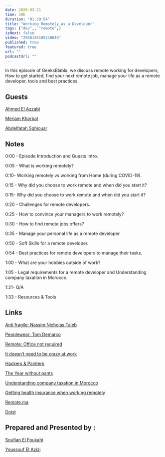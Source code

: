 ```yaml
---
date: 2020-03-21
time: 20h
duration: "01:39:54"
title: "Working Remotely as a Developer"
tags: ["dev",, "remote",]
isNext: false
video: "2948126105248046"
published: true
featured: true
url: ""
podcastUrl: ""
---
```


In this episode of GeeksBlabla, we discuss remote working for developers, How to get started, find your next remote job, manage your life as a remote developer, tools and best practices.

## Guests

[Ahmed El Azzabi](https://mylink.fyi/elazzabi)

[Meriam Kharbat](https://medium.com/@MeriamKharbat)

[Abdelfatah Sghiouar](https://twitter.com/boredabdel)

## Notes

0:00 - Episode Introduction and Guests Intro.

0:05 - What is working remotely?

0:10- Working remotely vs working from Home (during COVID-19).

0:15 - Why did you choose to work remote and when did you start it?

0:15- Why did you choose to work remote and when did you start it?

0:20 - Challenges for remote developers.

0:25 - How to convince your managers to work remotely?

0:30 - How to find remote jobs offers?

0:35 - Manage your personal life as a remote developer.

0:50 - Soft Skills for a remote developer.

0:54 - Best practices for remote developers to manage their tasks.

1:00 - What are your hobbies outside of work?

1:05 - Legal requirements for a remote developer and Understanding company taxation in Morocco.

1:21- Q/A

1:33 - Resources & Tools

## Links

[Anti fragile: Nassim Nicholas Taleb](https://www.amazon.com/Antifragile-Things-That-Gain-Disorder/dp/B00A2ZIZYQ/ref=sr_1_1?crid=27ORBT6COOI68&dchild=1&keywords=anti+fragile&qid=1584823260&s=books&sprefix=anti+%2Cstripbooks-intl-ship%2C257&sr=1-1)

[Peoplewear: Tom Demarco ](https://www.amazon.de/dp/0321934113/ref=sr_1_1?crid=36P5HKAPQOXZB&dchild=1&keywords=peopleware&qid=1584823460&sprefix=peoplew%2Caps%2C164&sr=8-1)

[Remote: Office not required ](https://www.amazon.com/Remote-Office-Required-Jason-Fried/dp/0804137501/ref=sr_1_1?keywords=remote+office+not+required&qid=1584823591&sr=8-1)

[It doesn’t need to be crazy at work ](https://www.amazon.com/gp/product/0062874780/ref=dbs_a_def_rwt_bibl_vppi_i2)

[Hackers & Painters ](https://www.amazon.com/Hackers-Painters-Big-Ideas-Computer/dp/1449389554/ref=sr_1_1?crid=2BW3J4SKLKO1O&keywords=hackers+and+painters&qid=1584823568&s=audible&sprefix=hackers+and+%2Caudible%2C884&sr=1-1-catcorr)

[The Year without pants ](https://www.amazon.com/Year-Without-Pants-WordPress-com-Future/dp/B00FPT6EBK/ref=sr_1_1?keywords=the+year+without+pants&qid=1584823524&sr=8-1)

[Understanding company taxation in Morocco ](https://remote.ma/2019/09/02/understanding-company-taxation-in-morocco/)

[Getting health insurance when working remotely](https://remote.ma/2019/08/05/how-to-get-health-insurance-in-morocco-when-you-work-remotely/)

[Remote.ma](https://remote.ma)

[Doist](https://doist.com/blog/)

## Prepared and Presented by :

[Soufian El Foukahi](https://twitter.com/souffanda/)

[Youssouf El Azizi](https://elazizi.com/)
